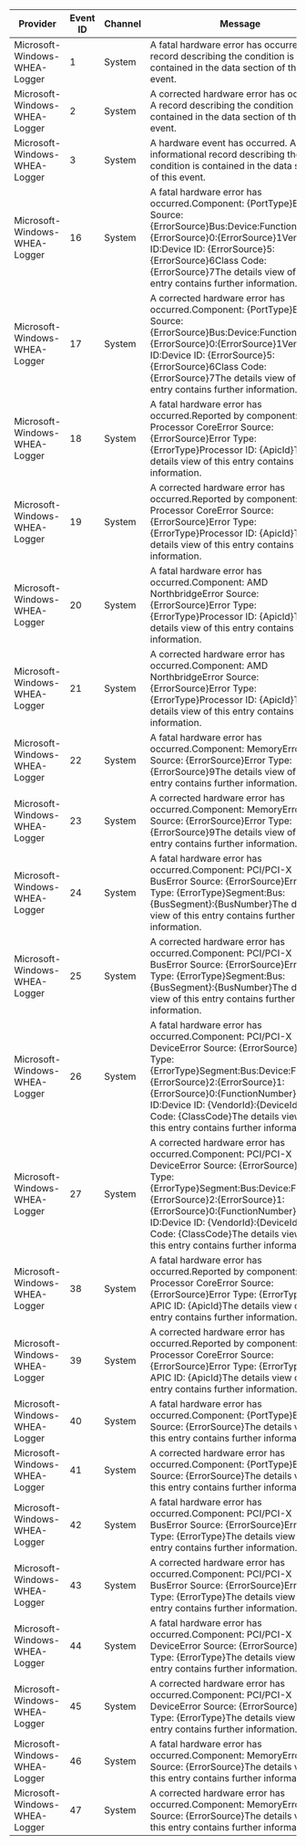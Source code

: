 Provider                       |  Event ID  |  Channel  |  Message
-------------------------------|------------|-----------|----------------------------------------------------------------------------------------------------------------------------------------------------------------------------------------------------------------------------------------------------------------------------------------------------------------------------------------------
Microsoft-Windows-WHEA-Logger  |  1         |  System   |  A fatal hardware error has occurred. A record describing the condition is contained in the data section of this event.
Microsoft-Windows-WHEA-Logger  |  2         |  System   |  A corrected hardware error has occurred. A record describing the condition is contained in the data section of this event.
Microsoft-Windows-WHEA-Logger  |  3         |  System   |  A hardware event has occurred. An informational record describing the condition is contained in the data section of this event.
Microsoft-Windows-WHEA-Logger  |  16        |  System   |  A fatal hardware error has occurred.Component: {PortType}Error Source: {ErrorSource}Bus:Device:Function: {Bus}:{ErrorSource}0:{ErrorSource}1Vendor ID:Device ID: {ErrorSource}5:{ErrorSource}6Class Code: {ErrorSource}7The details view of this entry contains further information.
Microsoft-Windows-WHEA-Logger  |  17        |  System   |  A corrected hardware error has occurred.Component: {PortType}Error Source: {ErrorSource}Bus:Device:Function: {Bus}:{ErrorSource}0:{ErrorSource}1Vendor ID:Device ID: {ErrorSource}5:{ErrorSource}6Class Code: {ErrorSource}7The details view of this entry contains further information.
Microsoft-Windows-WHEA-Logger  |  18        |  System   |  A fatal hardware error has occurred.Reported by component: Processor CoreError Source: {ErrorSource}Error Type: {ErrorType}Processor ID: {ApicId}The details view of this entry contains further information.
Microsoft-Windows-WHEA-Logger  |  19        |  System   |  A corrected hardware error has occurred.Reported by component: Processor CoreError Source: {ErrorSource}Error Type: {ErrorType}Processor ID: {ApicId}The details view of this entry contains further information.
Microsoft-Windows-WHEA-Logger  |  20        |  System   |  A fatal hardware error has occurred.Component: AMD NorthbridgeError Source: {ErrorSource}Error Type: {ErrorType}Processor ID: {ApicId}The details view of this entry contains further information.
Microsoft-Windows-WHEA-Logger  |  21        |  System   |  A corrected hardware error has occurred.Component: AMD NorthbridgeError Source: {ErrorSource}Error Type: {ErrorType}Processor ID: {ApicId}The details view of this entry contains further information.
Microsoft-Windows-WHEA-Logger  |  22        |  System   |  A fatal hardware error has occurred.Component: MemoryError Source: {ErrorSource}Error Type: {ErrorSource}9The details view of this entry contains further information.
Microsoft-Windows-WHEA-Logger  |  23        |  System   |  A corrected hardware error has occurred.Component: MemoryError Source: {ErrorSource}Error Type: {ErrorSource}9The details view of this entry contains further information.
Microsoft-Windows-WHEA-Logger  |  24        |  System   |  A fatal hardware error has occurred.Component: PCI/PCI-X BusError Source: {ErrorSource}Error Type: {ErrorType}Segment:Bus: {BusSegment}:{BusNumber}The details view of this entry contains further information.
Microsoft-Windows-WHEA-Logger  |  25        |  System   |  A corrected hardware error has occurred.Component: PCI/PCI-X BusError Source: {ErrorSource}Error Type: {ErrorType}Segment:Bus: {BusSegment}:{BusNumber}The details view of this entry contains further information.
Microsoft-Windows-WHEA-Logger  |  26        |  System   |  A fatal hardware error has occurred.Component: PCI/PCI-X DeviceError Source: {ErrorSource}Error Type: {ErrorType}Segment:Bus:Device:Function: {ErrorSource}2:{ErrorSource}1:{ErrorSource}0:{FunctionNumber}Vendor ID:Device ID: {VendorId}:{DeviceId}Class Code: {ClassCode}The details view of this entry contains further information.
Microsoft-Windows-WHEA-Logger  |  27        |  System   |  A corrected hardware error has occurred.Component: PCI/PCI-X DeviceError Source: {ErrorSource}Error Type: {ErrorType}Segment:Bus:Device:Function: {ErrorSource}2:{ErrorSource}1:{ErrorSource}0:{FunctionNumber}Vendor ID:Device ID: {VendorId}:{DeviceId}Class Code: {ClassCode}The details view of this entry contains further information.
Microsoft-Windows-WHEA-Logger  |  38        |  System   |  A fatal hardware error has occurred.Reported by component: Processor CoreError Source: {ErrorSource}Error Type: {ErrorType}CPU APIC ID: {ApicId}The details view of this entry contains further information.
Microsoft-Windows-WHEA-Logger  |  39        |  System   |  A corrected hardware error has occurred.Reported by component: Processor CoreError Source: {ErrorSource}Error Type: {ErrorType}CPU APIC ID: {ApicId}The details view of this entry contains further information.
Microsoft-Windows-WHEA-Logger  |  40        |  System   |  A fatal hardware error has occurred.Component: {PortType}Error Source: {ErrorSource}The details view of this entry contains further information.
Microsoft-Windows-WHEA-Logger  |  41        |  System   |  A corrected hardware error has occurred.Component: {PortType}Error Source: {ErrorSource}The details view of this entry contains further information.
Microsoft-Windows-WHEA-Logger  |  42        |  System   |  A fatal hardware error has occurred.Component: PCI/PCI-X BusError Source: {ErrorSource}Error Type: {ErrorType}The details view of this entry contains further information.
Microsoft-Windows-WHEA-Logger  |  43        |  System   |  A corrected hardware error has occurred.Component: PCI/PCI-X BusError Source: {ErrorSource}Error Type: {ErrorType}The details view of this entry contains further information.
Microsoft-Windows-WHEA-Logger  |  44        |  System   |  A fatal hardware error has occurred.Component: PCI/PCI-X DeviceError Source: {ErrorSource}Error Type: {ErrorType}The details view of this entry contains further information.
Microsoft-Windows-WHEA-Logger  |  45        |  System   |  A corrected hardware error has occurred.Component: PCI/PCI-X DeviceError Source: {ErrorSource}Error Type: {ErrorType}The details view of this entry contains further information.
Microsoft-Windows-WHEA-Logger  |  46        |  System   |  A fatal hardware error has occurred.Component: MemoryError Source: {ErrorSource}The details view of this entry contains further information.
Microsoft-Windows-WHEA-Logger  |  47        |  System   |  A corrected hardware error has occurred.Component: MemoryError Source: {ErrorSource}The details view of this entry contains further information.